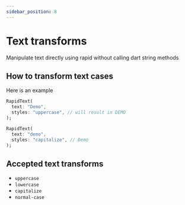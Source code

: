 ```yaml
---
sidebar_position: 8
---
```


# Text transforms

Manipulate text directly using rapid without calling dart string methods

## How to transform text cases

Here is an example

```dart
RapidText(
  text: "Demo",
  styles: "uppercase", // will result in DEMO
);

RapidText(
  text: "demo",
  styles: "capitalize", // Demo
);
```

## Accepted text transforms

* `uppercase`
* `lowercase`
* `capitalize`
* `normal-case`